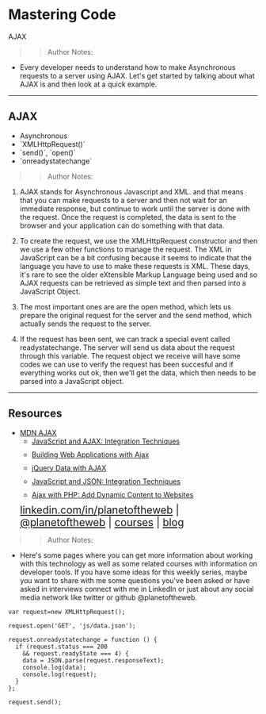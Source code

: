 <!-- .slide: data-state="title" -->

# Mastering Code
AJAX

>>Author Notes:
- Every developer needs to understand how to make Asynchronous requests to a server using AJAX. Let's get started by talking about what AJAX is and then look at a quick example.

---

## AJAX

<ul>
  <li class="fragment">Asynchronous</li>
  <li class="fragment">`XMLHttpRequest()`</li>
  <li class="fragment">`send()`, `open()` </li>
  <li class="fragment">`onreadystatechange`</li>
</ul>

>>Author Notes:

1. AJAX stands for Asynchronous Javascript and XML. and that means that you can make requests to a server and then not wait for an immediate response, but continue to work until the server is done with the request. Once the request is completed, the data is sent to the browser and your application can do something with that data.

1. To create the request, we use the XMLHttpRequest constructor and then we use a few other functions to manage the request. The XML in JavaScript can be a bit confusing because it seems to indicate that the language you have to use to make these requests is XML. These days, it's rare to see the older eXtensible Markup Language being used and so AJAX requests can be retrieved as simple text and then parsed into a JavaScript Object.

1. The most important ones are are the open method, which lets us prepare the original request for the server and the send method, which actually sends the request to the server.

1. If the request has been sent, we can track a special event called readystatechange. The server will send us data about the request through this variable. The request object we receive will have some codes we can use to verify the request has been succesful and if everything works out ok, then we'll get the data, which then needs to be parsed into a JavaScript object.

---
## Resources
<ul>
  <li><a href="https://developer.mozilla.org/en-US/docs/AJAX">MDN AJAX</a></li>
  <li style="list-style: none;">
    <ul>
      <li style="margin-bottom: 10px"><a href="https://www.linkedin.com/learning/javascript-and-ajax-integration-techniques">JavaScript and AJAX: Integration Techniques</a></li>
      <li style="margin-bottom: 10px"><a href="https://www.linkedin.com/learning/building-web-applications-with-ajax/welcome">Building Web Applications with Ajax</a></li>
      <li style="margin-bottom: 10px"><a href="jQuery Data with AJAX">jQuery Data with AJAX</a></li>
      <li style="margin-bottom: 10px"><a href="https://www.linkedin.com/learning/javascript-and-json-integration-techniques?u=2125562">JavaScript and JSON: Integration Techniques</a></li>
      <li style="margin-bottom: 10px"><a href="https://www.linkedin.com/learning/ajax-with-php-add-dynamic-content-to-websites">Ajax with PHP: Add Dynamic Content to Websites</a></li>
    </ul>
  <li style="list-style: none; font-size: 1.3rem;"><a href="hhttps://www.linkedin.com/in/planetoftheweb">linkedin.com/in/planetoftheweb</a> | <a href="https://www.twitter.com/planetoftheweb">@planetoftheweb</a> | <a href="https://www.linkedin.com/learning/instructors/ray-villalobos">courses</a> | <a href="https://raybo.org">blog</a></li>
</ul>

>> Author Notes:
- Here's some pages where you can get more information about working with this technology as well as some related courses with information on developer tools. If you have some ideas for this weekly series, maybe you want to share with me some questions you've been asked or have asked in interviews connect with me in LinkedIn or just about any social media network like twitter or github @planetoftheweb.

```
var request=new XMLHttpRequest();

request.open('GET', 'js/data.json');

request.onreadystatechange = function () {
  if (request.status === 200 
    && request.readyState === 4) {
    data = JSON.parse(request.responseText);
    console.log(data);
    console.log(request);
  }
};

request.send();
```